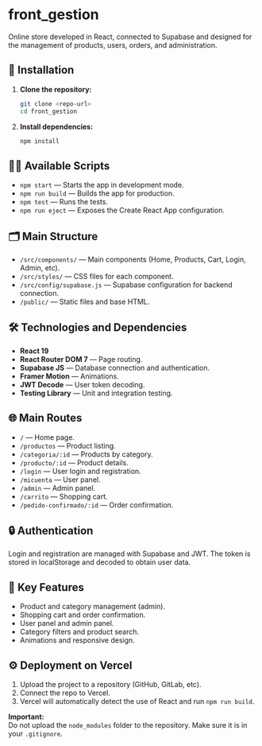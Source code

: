 # front_gestion

Online store developed in React, connected to Supabase and designed for the management of products, users, orders, and administration.

## 🚀 Installation

1. **Clone the repository:**
   ```bash
   git clone <repo-url>
   cd front_gestion
   ```

2. **Install dependencies:**
   ```bash
   npm install
   ```

## 🧑‍💻 Available Scripts

- `npm start` — Starts the app in development mode.
- `npm run build` — Builds the app for production.
- `npm test` — Runs the tests.
- `npm run eject` — Exposes the Create React App configuration.

## 🗂️ Main Structure

- `/src/components/` — Main components (Home, Products, Cart, Login, Admin, etc).
- `/src/styles/` — CSS files for each component.
- `/src/config/supabase.js` — Supabase configuration for backend connection.
- `/public/` — Static files and base HTML.

## 🛠️ Technologies and Dependencies

- **React 19**
- **React Router DOM 7** — Page routing.
- **Supabase JS** — Database connection and authentication.
- **Framer Motion** — Animations.
- **JWT Decode** — User token decoding.
- **Testing Library** — Unit and integration testing.

## 🌐 Main Routes

- `/` — Home page.
- `/productos` — Product listing.
- `/categoria/:id` — Products by category.
- `/producto/:id` — Product details.
- `/login` — User login and registration.
- `/micuenta` — User panel.
- `/admin` — Admin panel.
- `/carrito` — Shopping cart.
- `/pedido-confirmado/:id` — Order confirmation.

## 🔒 Authentication

Login and registration are managed with Supabase and JWT. The token is stored in localStorage and decoded to obtain user data.

## 🛒 Key Features

- Product and category management (admin).
- Shopping cart and order confirmation.
- User panel and admin panel.
- Category filters and product search.
- Animations and responsive design.

## ⚙️ Deployment on Vercel

1. Upload the project to a repository (GitHub, GitLab, etc).
2. Connect the repo to Vercel.
3. Vercel will automatically detect the use of React and run `npm run build`.

**Important:**  
Do not upload the `node_modules` folder to the repository. Make sure it is in your `.gitignore`. 
